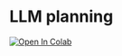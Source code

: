 # LLM planning
<a target="_blank" href="https://colab.research.google.com/github/Yessense/llm_planning_airi/LLM_planning.ipynb">
  <img src="https://colab.research.google.com/assets/colab-badge.svg" alt="Open In Colab"/>
</a>

